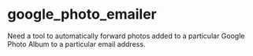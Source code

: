 # google_photo_emailer
Need a tool to automatically forward photos added to a particular Google Photo Album to a particular email address.
